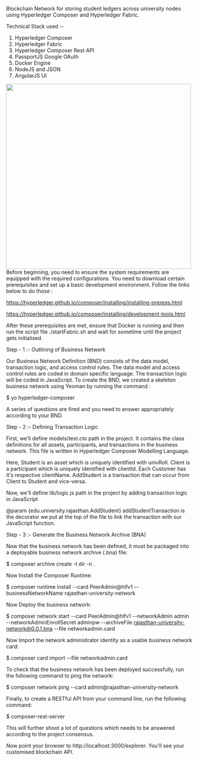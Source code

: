 Blockchain Network for storing student ledgers across university nodes using Hyperledger Composer and Hyperledger Fabric.

Technical Stack used :-

1. Hyperledger Composer
2. Hyperledger Fabric
3. Hyperledger Composer Rest API
4. PassportJS Google OAuth
5. Docker Engine
6. NodeJS and JSON
7. AngularJS UI

<img src="https://lh3.googleusercontent.com/UR4MbdoFnFKRk90j7n2y8i_U8ZIkZNTNVuGGcFcXxXMenPXtF-0f5uo9FVFrc8SILNMs6rWxBBiuvPdNC7SiSOiiBpw=s272" align="left" height="500" width="500">

Before beginning, you need to ensure the system requirements are equipped with the required configurations. You need to download certain prerequisites and set up a basic development environment. Follow the links below to do those :

https://hyperledger.github.io/composer/installing/installing-prereqs.html

https://hyperledger.github.io/composer/installing/development-tools.html

After these prerequisites are met, ensure that Docker is running and then run the script file ./startFabric.sh and wait for sometime until the project gets initialised.

Step - 1 :- Outlining of Business Network

Our Business Network Definition (BND) consists of the data model, transaction logic, and access control rules. The data model and access control rules are coded in domain specific language. The transaction logic will be coded in JavaScript.
To create the BND, we created a skeleton business network using Yeoman by running the command :

$ yo hyperledger-composer

A series of questions are fired and you need to answer appropriately according to your BND.

Step - 2 :- Defining Transaction Logic

First, we’ll define models/test.cto path in the project. It contains the class definitions for all assets, participants, and transactions in the business network. This file is written in Hyperledger Composer Modelling Language.

Here, Student is an asset which is uniquely identified with univRoll. 
Client is a participant which is uniquely identified with clientId. Each Customer has it's respective clientName.
AddStudent is a transaction that can occur from Client to Student and vice-versa.

Now, we'll define lib/logic.js path in the project by adding transaction logic in JavaScript

@param {edu.university.rajasthan.AddStudent} addStudentTransaction is the decorator we put at the top of the file to link the transaction with our JavaScript function.

Step - 3 :- Generate the Business Network Archive (BNA)

Now that the business network has been defined, it must be packaged into a deployable business network archive (.bna) file:

$ composer archive create -t dir -n .

Now Install the Composer Runtime:

$ composer runtime install --card PeerAdmin@hlfv1 --businessNetworkName rajasthan-university-network

Now Deploy the business network:

$ composer network start --card PeerAdmin@hlfv1 --networkAdmin admin --networkAdminEnrollSecret adminpw --archiveFile rajasthan-university-network@0.0.1.bna --file networkadmin.card

Now Import the network administrator identity as a usable business network card:

$ composer card import --file networkadmin.card

To check that the business network has been deployed successfully, run the following command to ping the network:

$ composer network ping --card admin@rajasthan-university-network

Finally, to create a RESTful API from your command line, run the following command:

$ composer-rest-server

This will further shoot a lot of questions which needs to be answered according to the project consensus.

Now point your browser to http://localhost:3000/explorer.
You’ll see your customised blockchain API.